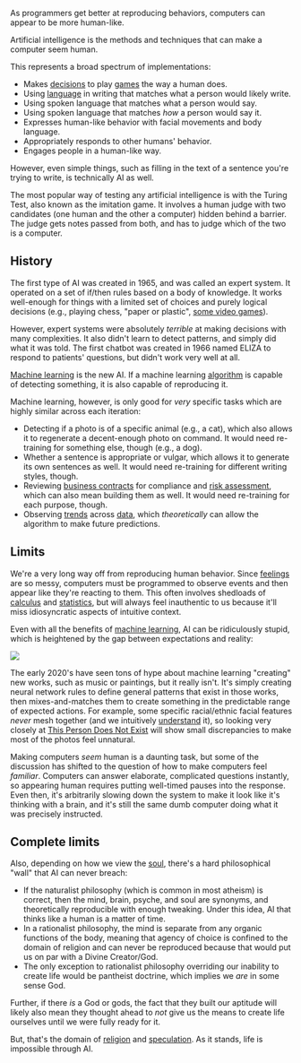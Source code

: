 
As programmers get better at reproducing behaviors, computers can appear to be more human-like.

Artificial intelligence is the methods and techniques that can make a computer seem human.

This represents a broad spectrum of implementations:

- Makes [decisions](https://gainedin.site/decisions/) to play [games](/game-dev/) the way a human does.
- Using [language](https://gainedin.site/language/) in writing that matches what a person would likely write.
- Using spoken language that matches what a person would say.
- Using spoken language that matches *how* a person would say it.
- Expresses human-like behavior with facial movements and body language.
- Appropriately responds to other humans' behavior.
- Engages people in a human-like way.

However, even simple things, such as filling in the text of a sentence you're trying to write, is technically AI as well.

The most popular way of testing any artificial intelligence is with the Turing Test, also known as the imitation game. It involves a human judge with two candidates (one human and the other a computer) hidden behind a barrier. The judge gets notes passed from both, and has to judge which of the two is a computer.

## History

The first type of AI was created in 1965, and was called an expert system. It operated on a set of if/then rules based on a body of knowledge. It works well-enough for things with a limited set of choices and purely logical decisions (e.g., playing chess, "paper or plastic", [some video games](/game-dev/)).

However, expert systems were absolutely *terrible* at making decisions with many complexities. It also didn't learn to detect patterns, and simply did what it was told. The first chatbot was created in 1966 named ELIZA to respond to patients' questions, but didn't work very well at all.

[Machine learning](/ml/) is the new AI. If a machine learning [algorithm](/algorithms/) is capable of detecting something, it is also capable of reproducing it.

Machine learning, however, is only good for *very* specific tasks which are highly similar across each iteration:

- Detecting if a photo is of a specific animal (e.g., a cat), which also allows it to regenerate a decent-enough photo on command. It would need re-training for something else, though (e.g., a dog).
- Whether a sentence is appropriate or vulgar, which allows it to generate its own sentences as well. It would need re-training for different writing styles, though.
- Reviewing [business contracts](https://notageni.us/contracts/) for compliance and [risk assessment](https://notageni.us/risk-mgmt/), which can also mean building them as well. It would need re-training for each purpose, though.
- Observing [trends](https://gainedin.site/trends/) across [data](/database/), which *theoretically* can allow the algorithm to make future predictions.

## Limits

We're a very long way off from reproducing human behavior. Since [feelings](mind-feelings.md) are so messy, computers must be programmed to observe events and then appear like they're reacting to them. This often involves shedloads of [calculus](/calc/) and [statistics](/stat/), but will always feel inauthentic to us because it'll miss idiosyncratic aspects of intuitive context.

Even with all the benefits of [machine learning](/ml/), AI can be ridiculously stupid, which is heightened by the gap between expectations and reality:

![](/wp-content/uploads/2021/11/ml-618x1024.jpg)

The early 2020's have seen tons of hype about machine learning "creating" new works, such as music or paintings, but it really isn't. It's simply creating neural network rules to define general patterns that exist in those works, then mixes-and-matches them to create something in the predictable range of expected actions. For example, some specific racial/ethnic facial features *never* mesh together (and we intuitively [understand](understanding.md) it), so looking very closely at [This Person Does Not Exist](https://thispersondoesnotexist.com/) will show small discrepancies to make most of the photos feel unnatural.

Making computers *seem* human is a daunting task, but some of the discussion has shifted to the question of how to make computers feel *familiar*. Computers can answer elaborate, complicated questions instantly, so appearing human requires putting well-timed pauses into the response. Even then, it's arbitrarily slowing down the system to make it look like it's thinking with a brain, and it's still the same dumb computer doing what it was precisely instructed.

## Complete limits

Also, depending on how we view the [soul](https://gainedin.site/religion/), there's a hard philosophical "wall" that AI can never breach:

- If the naturalist philosophy (which is common in most atheism) is correct, then the mind, brain, psyche, and soul are synonyms, and theoretically reproducible with enough tweaking. Under this idea, AI that thinks like a human is a matter of time.
- In a rationalist philosophy, the mind is separate from any organic functions of the body, meaning that agency of choice is confined to the domain of religion and can never be reproduced because that would put us on par with a Divine Creator/God.
- The only exception to rationalist philosophy overriding our inability to create life would be pantheist doctrine, which implies we *are* in some sense God.

Further, if there *is* a God or gods, the fact that they built our aptitude will likely also mean they thought ahead to *not* give us the means to create life ourselves until we were fully ready for it.

But, that's the domain of [religion](https://gainedin.site/religion/) and [speculation](https://gainedin.site/imagination/). As it stands, life is impossible through AI.

